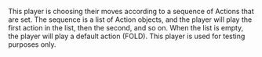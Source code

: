 This player is choosing their moves according to a sequence of Actions that are set. The sequence is a list of Action objects, and the player will play the first action in the list, then the second, and so on. When the list is empty, the player will play a default action (FOLD). This player is used for testing purposes only.